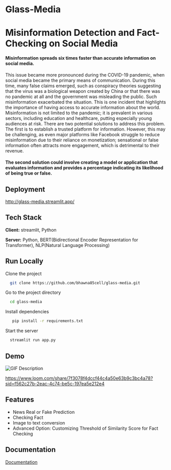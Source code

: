 # Glass-Media
# Misinformation Detection and Fact-Checking on Social Media

#### Misinformation spreads six times faster than accurate information on social media.
This issue became more pronounced during the COVID-19 pandemic, when social media became the primary means of communication. During this time, many false claims emerged, such as conspiracy theories suggesting that the virus was a biological weapon created by China or that there was no pandemic at all and the government was misleading the public. Such misinformation exacerbated the situation.
This is one incident that highlights the importance of having access to accurate information about the world. Misinformation is not limited to the pandemic; it is prevalent in various sectors, including education and healthcare, putting especially young audiences at risk.
There are two potential solutions to address this problem. The first is to establish a trusted platform for information. However, this may be challenging, as even major platforms like Facebook struggle to reduce misinformation due to their reliance on monetization; sensational or false information often attracts more engagement, which is detrimental to their revenue.
#### The second solution could involve creating a model or application that evaluates information and provides a percentage indicating its likelihood of being true or false.



## Deployment

  http://glass-media.streamlit.app/



## Tech Stack

**Client:** streamlit, Python

**Server:** Python, BERT(Bidirectional Encoder Representation for Transformer), NLP(Natural Language Processing)


## Run Locally

Clone the project

```bash
  git clone https://github.com/bhawna85cell/glass-media.git
```

Go to the project directory

```bash
  cd glass-media
```

Install dependencies

```bash
   pip install -r requirements.txt
```

Start the server

```bash
  streamlit run app.py
```


## Demo

![GIF Description](https://github.com/bhawna85cell/glass-media/blob/03873be93a9ff4c6a4b758698f97df5ffc3380d8/glass-media.gif)

https://www.loom.com/share/7f3078f4dccf44c4a50e63b9c3bc4a78?sid=f562c27b-2eac-4c74-be5c-197ea5e212e4
## Features

- News Real or Fake Prediction
- Checking Fact
- Image to text conversion
- Advanced Option: Customizing Threshold of Similarity Score for Fact Checking


## Documentation

[Documentation]()

